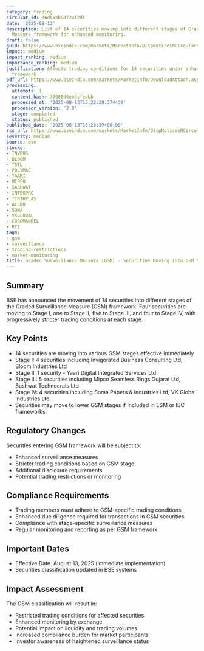 ```yaml
---
category: trading
circular_id: d6d83ab9d72af2df
date: '2025-08-13'
description: List of 14 securities moving into different stages of Graded Surveillance
  Measure framework for enhanced monitoring.
draft: false
guid: https://www.bseindia.com/markets/MarketInfo/DispNoticesNCirculars.aspx?Noticeid={A4163FE8-7373-4F7D-BC52-19200733ACF0}&noticeno=20250813-56&dt=08/13/2025&icount=56&totcount=65&flag=0
impact: medium
impact_ranking: medium
importance_ranking: medium
justification: Affects trading conditions for 14 securities under enhanced surveillance
  framework
pdf_url: https://www.bseindia.com/markets/MarketInfo/DownloadAttach.aspx?id=20250813-56&attachedId=4e4d3fbf-f46e-4021-bae1-8d87a9757875
processing:
  attempts: 1
  content_hash: 36680d6ea8cfedbb
  processed_at: '2025-08-13T15:22:29.374439'
  processor_version: '2.0'
  stage: completed
  status: published
published_date: '2025-08-13T13:26:39+00:00'
rss_url: https://www.bseindia.com/markets/MarketInfo/DispNoticesNCirculars.aspx?Noticeid={A4163FE8-7373-4F7D-BC52-19200733ACF0}&noticeno=20250813-56&dt=08/13/2025&icount=56&totcount=65&flag=0
severity: medium
source: bse
stocks:
- INVBUS
- BLOOM
- TSTL
- POLYMAC
- YAARI
- MIPCO
- SASHWAT
- INTEGPRO
- TIRTHPLAS
- ACEDU
- SOMA
- VKGLOBAL
- COROMANDEL
- RCI
tags:
- gsm
- surveillance
- trading-restrictions
- market-monitoring
title: Graded Surveillance Measure (GSM) - Securities Moving into GSM Stages
---
```


## Summary

BSE has announced the movement of 14 securities into different stages of the Graded Surveillance Measure (GSM) framework. Four securities are moving to Stage I, one to Stage II, five to Stage III, and four to Stage IV, with progressively stricter trading conditions at each stage.

## Key Points

- 14 securities are moving into various GSM stages effective immediately
- Stage I: 4 securities including Invigorated Business Consulting Ltd, Bloom Industries Ltd
- Stage II: 1 security - Yaari Digital Integrated Services Ltd
- Stage III: 5 securities including Mipco Seamless Rings Gujarat Ltd, Sashwat Technocrats Ltd
- Stage IV: 4 securities including Soma Papers & Industries Ltd, VK Global Industries Ltd
- Securities may move to lower GSM stages if included in ESM or IBC frameworks

## Regulatory Changes

Securities entering GSM framework will be subject to:
- Enhanced surveillance measures
- Stricter trading conditions based on GSM stage
- Additional disclosure requirements
- Potential trading restrictions or monitoring

## Compliance Requirements

- Trading members must adhere to GSM-specific trading conditions
- Enhanced due diligence required for transactions in GSM securities
- Compliance with stage-specific surveillance measures
- Regular monitoring and reporting as per GSM framework

## Important Dates

- Effective Date: August 13, 2025 (immediate implementation)
- Securities classification updated in BSE systems

## Impact Assessment

The GSM classification will result in:
- Restricted trading conditions for affected securities
- Enhanced monitoring by exchange
- Potential impact on liquidity and trading volumes
- Increased compliance burden for market participants
- Investor awareness of heightened surveillance status